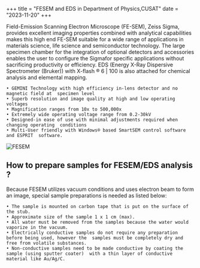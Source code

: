 +++
title = "FESEM and EDS in Department of Physics,CUSAT"
date = "2023-11-20"
+++


Field-Emission Scanning Electron Microscope (FE-SEM), Zeiss Sigma, provides excellent imaging properties combined with analytical capabilities makes this high end FE-SEM suitable for a wide  range of applications in materials science, life science and semiconductor technology. The large  specimen chamber for the integration of optional detectors and accessories enables the user to  configure the Sigmafor specific applications without sacrificing productivity or efficiency. EDS  (Energy X-Ray Dispersive Spectrometer (Bruker)) with X-flash ® 6 | 100 is also attached for  chemical analysis and elemental mapping.  

	• GEMINI Technology with high efficiency in-lens detector and no magnetic field at  specimen level  
	• Superb resolution and image quality at high and low operating voltages 
	• Magnification ranges from 10x to 500,000x  
	• Extremely wide operating voltage range from 0.2-30kV  
	• Designed-in ease of use with minimal adjustments required when changing operating  conditions  
	• Multi-User friendly with Windows® based SmartSEM control software and ESPRIT  software. 
	
![FESEM](/fesem.jpg)	
	
## How to prepare samples for FESEM/EDS analysis ?

Because FESEM utilizes vacuum conditions and uses electron beam to form an image, special  sample preparations is needed as listed below:
  
	• The sample is mounted on carbon tape that is put on the surface of the stub. 
	• Approximate size of the sample 1 x 1 cm (max). 
	• All water must be removed from the samples because the water would vaporize in the vacuum. 
	• Electrically conductive samples do not require any preparation before being used, however the  samples must be completely dry and free from volatile substances. 
	• Non-conductive samples need to be made conductive by coating the sample (using sputter coater)  with a thin layer of conductive material like Au/Ag/C.

